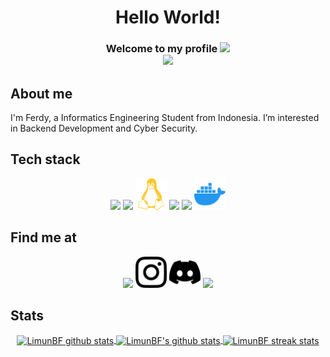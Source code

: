 <h1 align="center">Hello World!</h1>

<h3 align="center">
    Welcome to my profile
    <img src="https://media.giphy.com/media/hvRJCLFzcasrR4ia7z/giphy.gif" width="25"><br>
    <!-- Typing Effect -->
    <img src="https://readme-typing-svg.herokuapp.com?color=04a4fc&center=true&vCenter=true&lines=Lorem+ipsum+dolor+sit+amet;No+JKT+No+Party!!!&font=Fira+Code">
</h3>

<h2>About me</h2>
<p>I'm Ferdy, a Informatics Engineering Student from Indonesia. I’m interested in Backend Development and Cyber Security.</p>

<h2>Tech stack</h2>
<div align="center">
    <!-- Icon Tech stack -->
    <a href="https://python.org/"><img src="https://raw.githubusercontent.com/danielcranney/profileme-dev/main/public/icons/skills/python-colored.svg" width="50"></a>
    <a href="https://www.w3schools.com/js/"><img src="https://raw.githubusercontent.com/danielcranney/profileme-dev/main/public/icons/skills/javascript-colored.svg" width="50"></a>
    <a href="https://www.linux.org/"><img src="https://raw.githubusercontent.com/danielcranney/profileme-dev/main/public/icons/skills/linux-colored.svg" width="50"></a>
    <a href="https://nodejs.org/en/"><img src="https://raw.githubusercontent.com/danielcranney/profileme-dev/main/public/icons/skills/nodejs-colored.svg" width="50"></a>
    <a href="https://flask.palletsprojects.com/en/3.0.x/api/"><img src="https://raw.githubusercontent.com/danielcranney/profileme-dev/main/public/icons/skills/flask.svg" width="50"></a>
    <a href="https://docker.com/"><img src="https://raw.githubusercontent.com/danielcranney/profileme-dev/main/public/icons/skills/docker-colored.svg" width="50"></a>
</div>

<h2>Find me at</h2>
<div align="center">
    <!-- Icon Sosmed -->
    <a href="https://github.com/LimunBF"><img src="https://raw.githubusercontent.com/danielcranney/profileme-dev/main/public/icons/socials/github-dark.svg" width=50></a>
    <a href="https://www.instagram.com/lintangmuktin/"><img src="https://raw.githubusercontent.com/danielcranney/profileme-dev/main/public/icons/socials/instagram-dark.svg" width=50></a>
    <a href="https://discord.com/users/1026479858219499694"><img src="https://raw.githubusercontent.com/danielcranney/profileme-dev/main/public/icons/socials/discord-dark.svg" width=50></a>
    <a href="mailto:lintangmukti638@gmail.com"><img src="https://img.icons8.com/ios-filled/50/FFFFFF/secured-letter--v1.png" width=50></a>

</div>

<h2>Stats</h2>
<div align="center">
    <!-- Stats Github -->
    <a href="https://github.com/LimunBF">
    <img align="center" height="152px" src="https://github-readme-stats.vercel.app/api/top-langs/?username=LimunBF&theme=react&show_icons=true&hide_border=false&layout=compact" alt="LimunBF github stats">
    </a>
    <a href="https://github.com/LimunBF">
    <img align="center" height="152px" src="https://github-readme-stats.vercel.app/api?username=LimunBF&theme=react&show_icons=true&hide_border=false&count_private=false" alt="LimunBF's github stats">
    </a>
    <a href="https://github.com/RaihanFerdy">
    <img align="center" width="645px" src="https://github-readme-streak-stats.herokuapp.com/?user=LimunBF&theme=react&hide_border=false" alt="LimunBF streak stats">
    </a>
</div>
